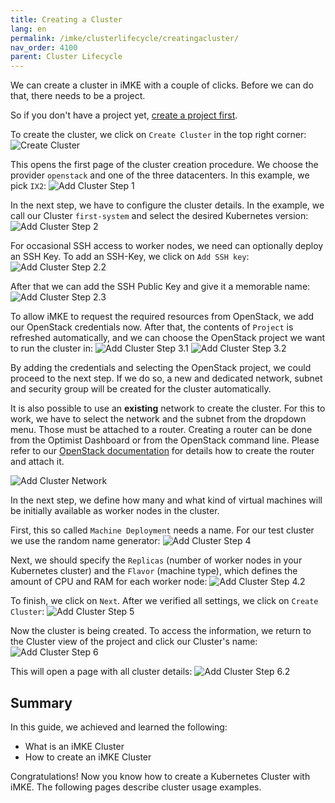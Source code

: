 ```yaml
---
title: Creating a Cluster
lang: en
permalink: /imke/clusterlifecycle/creatingacluster/
nav_order: 4100
parent: Cluster Lifecycle
---
```


We can create a cluster in iMKE with a couple of clicks.
Before we can do that, there needs to be a project.

So if you don't have a project yet, [create a project first](/imke/managingprojects/creatingaproject).

To create the cluster, we click on `Create Cluster` in the top right corner:
![Create Cluster](projectview_addcluster.png)

This opens the first page of the cluster creation procedure.
We choose the provider `openstack` and one of the three
datacenters. In this example, we pick `IX2`:
![Add Cluster Step 1](add_step1.png)

In the next step, we have to configure the cluster details. In the example,
we call our Cluster `first-system` and select the desired Kubernetes version:
![Add Cluster Step 2](add_step2.png)

For occasional SSH access to worker nodes, we need can optionally deploy an SSH Key.
To add an SSH-Key, we click on `Add SSH key`:
![Add Cluster Step 2.2](add_step2_2.png)

After that we can add the SSH Public Key and give it a memorable name:
![Add Cluster Step 2.3](add_step2_3.png)

To allow iMKE to request the required resources from OpenStack, we add our
OpenStack credentials now. After that, the contents of `Project` is refreshed
automatically, and we can choose the OpenStack project we want to run the cluster
in:
![Add Cluster Step 3.1](add_step3.png)
![Add Cluster Step 3.2](add_step3_2.png)

By adding the credentials and selecting the OpenStack project, we could proceed to the next
step. If we do so, a new and dedicated network, subnet and security group will be created for the cluster
automatically.

It is also possible to use an **existing** network to create the cluster. For this to work, we have to select
the network and the subnet from the dropdown menu. Those must be attached to a router.
Creating a router can be done from the Optimist Dashboard or from the OpenStack command line.
Please refer to our [OpenStack documentation](/optimist/guided_tour/step10/) for details how to create the router and attach it.

![Add Cluster Network](create-cluster-network-exist.png)

In the next step, we define how many and what kind of virtual machines will be initially available as worker nodes
in the cluster.

First, this so called `Machine Deployment` needs a name. For our test cluster we use the random name generator:
![Add Cluster Step 4](add_step4.png)

Next, we should specify the `Replicas` (number of worker nodes in your Kubernetes cluster) and the `Flavor` (machine type), which
defines the amount of CPU and RAM for each worker node:
![Add Cluster Step 4.2](add_step4_2.png)

To finish, we click on `Next`. After we verified all settings, we click on `Create Cluster`:
![Add Cluster Step 5](add_step5.png)

Now the cluster is being created. To access the information, we return to the Cluster
view of the project and click our Cluster's name:
![Add Cluster Step 6](add_step6.png)

This will open a page with all cluster details:
![Add Cluster Step 6.2](add_step6_2.png)

## Summary

In this guide, we achieved and learned the following:

* What is an iMKE Cluster
* How to create an iMKE Cluster

Congratulations! Now you know how to create a Kubernetes Cluster with iMKE.
The following pages describe cluster usage examples.
